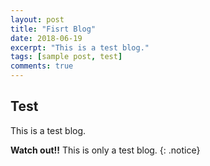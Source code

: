 ```yaml
---
layout: post
title: "Fisrt Blog"
date: 2018-06-19
excerpt: "This is a test blog."
tags: [sample post, test]
comments: true
---
```


## Test

This is a test blog.

**Watch out!!** This is only a test blog.
{: .notice}